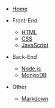 <!-- docs/_sidebar.md -->

* [Home](README)


* Front-End
    * [HTML](frontend/HTML/README)
    * [CSS](frontend/CSS/README)
    * [JavaScript](frontend/JavaScript)


* Back-End
    * [Node.js](backend/Node.js/README)
    * [MongoDB](backend/MongoDB/README)

* Other
    * [Markdown](other/Markdown)
